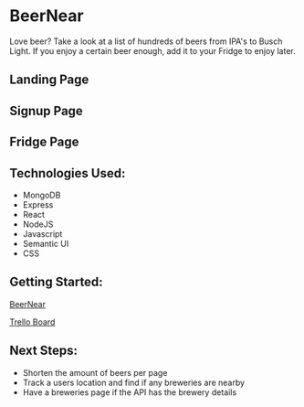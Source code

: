 # BeerNear

Love beer?  Take a look at a list of hundreds of beers from IPA's to Busch Light.  If you enjoy a certain beer enough, add it to your Fridge to enjoy later.

## Landing Page

## Signup Page

## Fridge Page

## Technologies Used: 
* MongoDB
* Express
* React
* NodeJS
* Javascript
* Semantic UI
* CSS

## Getting Started: 
[BeerNear](https://beer-near.herokuapp.com/)

[Trello Board](https://trello.com/b/o1qq4eoE/beernear)

## Next Steps: 
* Shorten the amount of beers per page
* Track a users location and find if any breweries are nearby
* Have a breweries page if the API has the brewery details